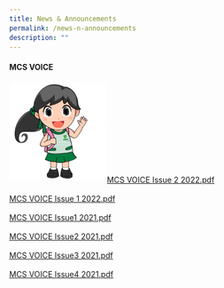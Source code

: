 ```yaml
---
title: News & Announcements
permalink: /news-n-announcements
description: ""
---
```

<h4><strong>MCS VOICE</strong></h4>
<img style="width: 35%;" src="/images/mcs.jpg" align = "left" /><br><br><br><br><br><br><br><br><br>
<p><a href="https://marymountconvent.moe.edu.sg/qql/slot/u547/Newsletter/MCS%20VOICE%20Issue%202%202022.pdf">MCS VOICE Issue 2 2022.pdf</a><br /><br /><a href="https://marymountconvent-moe-edu-sg-admin.cwp.sg/qql/slot/u547/Newsletter/MCS%20VOICE%20Issue%201%202022.pdf">MCS VOICE Issue 1 2022.pdf</a><br /><br /><a href="https://marymountconvent-moe-edu-sg-admin.cwp.sg/qql/slot/u547/MCS%20VOICE%20Issue1%202021.pdf">MCS VOICE Issue1 2021.pdf</a><br /><br /><a href="https://marymountconvent.moe.edu.sg/qql/slot/u547/MCS%20VOICE%20Issue2%202021.pdf">MCS VOICE Issue2 2021.pdf</a><br /><br /><a href="https://marymountconvent.moe.edu.sg/qql/slot/u547/MCS%20VOICE%20Issue3%202021.pdf">MCS VOICE Issue3 2021.pdf</a><br /><br /><a href="https://marymountconvent.moe.edu.sg/qql/slot/u547/MCS%20VOICE%20Issue4%202021[1].pdf">MCS VOICE Issue4 2021.pdf</a></p>